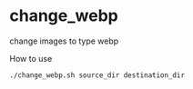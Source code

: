 # change_webp

change images to type webp

How to use

```shell
./change_webp.sh source_dir destination_dir
```
